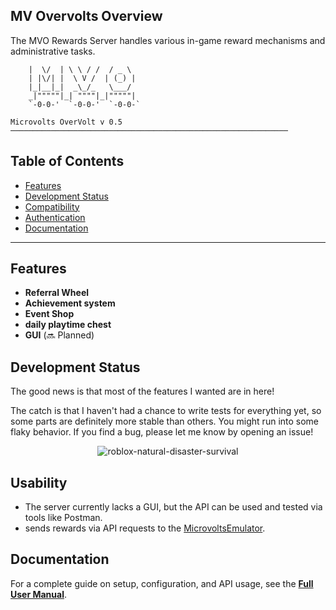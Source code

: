 
## MV Overvolts Overview

The MVO Rewards Server handles various in-game reward mechanisms and administrative tasks.
```
    |  \/  | \ \ / /  / _ \  
    | |\/| |  \ V /  | (_) | 
    |_|__|_|  _\_/_   \___/  
    _|"""""|_| """"|_|"""""| 
    `-0-0-'  `-0-0-'  `-0-0-` 
    
Microvolts OverVolt v 0.5
──────────────────────────────────────────────────────────────
```



## Table of Contents

- [Features](#features)
- [Development Status](#development-status)
- [Compatibility](#compatibility)
- [Authentication](#authentication)
- [Documentation](#documentation)

---

## Features
- **Referral Wheel** 
- **Achievement system** 
- **Event Shop** 
- **daily playtime chest**
- **GUI** (🔜 Planned)

## Development Status
The good news is that most of the features I wanted are in here!

The catch is that I haven't had a chance to write tests for everything yet, so some parts are definitely more stable than others. You might run into some flaky behavior. If you find a bug, please let me know by opening an issue! 
<p align="center">
  <img src="https://github.com/user-attachments/assets/a1a6fcfd-27ed-4771-b8ab-0adb7982f6b6" alt="roblox-natural-disaster-survival" />
</p>


## Usability
- The server currently lacks a GUI, but the API can be used and tested via tools like Postman.
- sends rewards via API requests to the [MicrovoltsEmulator](https://github.com/SoWeBegin/MicrovoltsEmulator).



## Documentation

For a complete guide on setup, configuration, and API usage,  see the **[Full User Manual](./docs/README.md)**.


